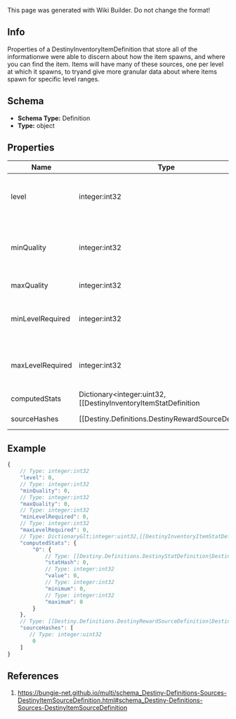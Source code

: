 <span class="wiki-builder">This page was generated with Wiki Builder. Do not change the format!</span>

## Info
Properties of a DestinyInventoryItemDefinition that store all of the informationwe were able to discern about how the item spawns, and where you can find the item. Items will have many of these sources, one per level at which it spawns, to tryand give more granular data about where items spawn for specific level ranges.

## Schema
* **Schema Type:** Definition
* **Type:** object

## Properties
Name | Type | Description
---- | ---- | -----------
level | integer:int32 | The level at which the item spawns.  Essentially the Primary Keyfor this source data: there will be multiple of these source entries per item thathas source data, grouped by the level at which the item spawns.
minQuality | integer:int32 | The minimum Quality at which the item spawns for this level.  Examine DestinyInventoryItemDefinitionfor more information about what Quality means.  Just don't ask Phaedrus about it,he'll never stop talking and you'll have to write a book about it.
maxQuality | integer:int32 | The maximum quality at which the item spawns for this level.
minLevelRequired | integer:int32 | The minimum Character Level required for equipping the item when the item spawns at the item leveldefined on this DestinyItemSourceDefinition, as far as we saw in our processing.
maxLevelRequired | integer:int32 | The maximum Character Level required for equipping the item when the item spawns at the item leveldefined on this DestinyItemSourceDefinition, as far as we saw in our processing.
computedStats | Dictionary&lt;integer:uint32,[[DestinyInventoryItemStatDefinition|Destiny-Definitions-DestinyInventoryItemStatDefinition]]:Definition&gt; | The stats computed for this level/quality range.
sourceHashes | [[Destiny.Definitions.DestinyRewardSourceDefinition|Destiny-Definitions-DestinyRewardSourceDefinition]]:integer:uint32[] | The DestinyRewardSourceDefinitions found that can spawn the item at this level.

## Example
```javascript
{
    // Type: integer:int32
    "level": 0,
    // Type: integer:int32
    "minQuality": 0,
    // Type: integer:int32
    "maxQuality": 0,
    // Type: integer:int32
    "minLevelRequired": 0,
    // Type: integer:int32
    "maxLevelRequired": 0,
    // Type: Dictionary&lt;integer:uint32,[[DestinyInventoryItemStatDefinition|Destiny-Definitions-DestinyInventoryItemStatDefinition]]:Definition&gt;
    "computedStats": {
        "0": {
            // Type: [[Destiny.Definitions.DestinyStatDefinition|Destiny-Definitions-DestinyStatDefinition]]:integer:uint32
            "statHash": 0,
            // Type: integer:int32
            "value": 0,
            // Type: integer:int32
            "minimum": 0,
            // Type: integer:int32
            "maximum": 0
        }
    },
    // Type: [[Destiny.Definitions.DestinyRewardSourceDefinition|Destiny-Definitions-DestinyRewardSourceDefinition]]:integer:uint32[]
    "sourceHashes": [
       // Type: integer:uint32
        0
    ]
}

```

## References
1. https://bungie-net.github.io/multi/schema_Destiny-Definitions-Sources-DestinyItemSourceDefinition.html#schema_Destiny-Definitions-Sources-DestinyItemSourceDefinition
